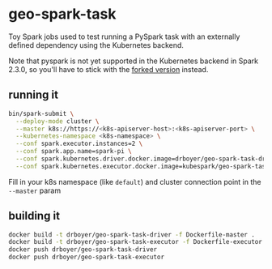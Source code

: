 # geo-spark-task

Toy Spark jobs used to test running a PySpark task with an externally
defined dependency using the Kubernetes backend.

Note that pyspark is not yet supported in the Kubernetes backend
in Spark 2.3.0, so you'll have to stick with the [forked version](https://github.com/apache-spark-on-k8s/spark) instead.

## running it

```sh
bin/spark-submit \
  --deploy-mode cluster \
  --master k8s://https://<k8s-apiserver-host>:<k8s-apiserver-port> \
  --kubernetes-namespace <k8s-namespace> \
  --conf spark.executor.instances=2 \
  --conf spark.app.name=spark-pi \
  --conf spark.kubernetes.driver.docker.image=drboyer/geo-spark-task-driver:latest \
  --conf spark.kubernetes.executor.docker.image=kubespark/geo-spark-task-executor:latest \
```

Fill in your k8s namespace (like `default`) and cluster connection point in the `--master` param

## building it

```sh
docker build -t drboyer/geo-spark-task-driver -f Dockerfile-master .
docker build -t drboyer/geo-spark-task-executor -f Dockerfile-executor .
docker push drboyer/geo-spark-task-driver
docker push drboyer/geo-spark-task-executor
```

